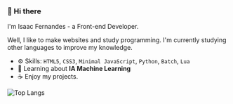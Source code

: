 ### 🌸 Hi there

I'm Isaac Fernandes - a Front-end Developer.

Well, I like to make websites and study programming. I'm currently studying other languages to improve my knowledge.

- ⚙️ Skills: `HTML5`, `CSS3`, `Minimal JavaScript`, `Python`, `Batch`, `Lua`
- 🌷 Learning about **IA Machine Learning**
- ☕ Enjoy my projects.

![Top Langs](https://github-readme-stats.vercel.app/api/top-langs/?username=star-isc&layout=compact)
